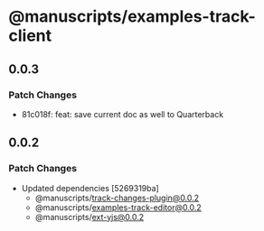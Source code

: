 # @manuscripts/examples-track-client

## 0.0.3

### Patch Changes

- 81c018f: feat: save current doc as well to Quarterback

## 0.0.2

### Patch Changes

- Updated dependencies [5269319ba]
  - @manuscripts/track-changes-plugin@0.0.2
  - @manuscripts/examples-track-editor@0.0.2
  - @manuscripts/ext-yjs@0.0.2
